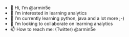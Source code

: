 - 👋 Hi, I’m @armin5e
- 👀 I’m interested in learning analytics
- 🌱 I’m currently learning python, java and a lot more ;-)
- 💞️ I’m looking to collaborate on learning analytics
- 📫 How to reach me: (Twitter) @armin5e

<!---
armin5e/armin5e is a ✨ special ✨ repository because its `README.md` (this file) appears on your GitHub profile.
You can click the Preview link to take a look at your changes.
--->
